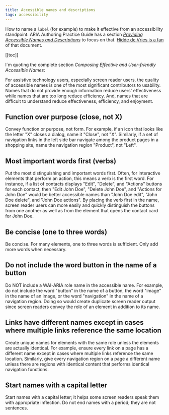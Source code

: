 ```yaml
---
title: Accessible names and descriptions
tags: accessibility
---
```

How to name a `label` (for example) to make it effective from an accessibility standpoint: ARIA Authoring Practice Guide has a section [<cite>Providing Accessible Names and Descriptions</cite>](https://www.w3.org/WAI/ARIA/apg/practices/names-and-descriptions/) to focus on that. [Hidde de Vries is a fan](https://hidde.blog/better-accessible-names/) of that document.

[[toc]]

I´m quoting the complete section *Composing Effective and User-friendly Accessible Names*:

For assistive technology users, especially screen reader users, the quality of accessible names is one of the most significant contributors to usability. Names that do not provide enough information reduce users' effectiveness while names that are too long reduce efficiency. And, names that are difficult to understand reduce effectiveness, efficiency, and enjoyment.

## Function over purpose (close, not X)
Convey function or purpose, not form. For example, if an icon that looks like the letter "X" closes a dialog, name it "Close", not "X". Similarly, if a set of navigation links in the left side bar navigate among the product pages in a shopping site, name the navigation region "Product", not "Left".

## Most important words first (verbs)
Put the most distinguishing and important words first. Often, for interactive elements that perform an action, this means a verb is the first word. For instance, if a list of contacts displays "Edit", "Delete", and "Actions" buttons for each contact, then "Edit John Doe", "Delete John Doe", and "Actions for John Doe" would be better accessible names than "John Doe edit", "John Doe delete", and "John Doe actions". By placing the verb first in the name, screen reader users can more easily and quickly distinguish the buttons from one another as well as from the element that opens the contact card for John Doe.

## Be concise (one to three words)
Be concise. For many elements, one to three words is sufficient. Only add more words when necessary.

## Do not include the word button in the name of a button
Do NOT include a WAI-ARIA role name in the accessible name. For example, do not include the word "button" in the name of a button, the word "image" in the name of an image, or the word "navigation" in the name of a navigation region. Doing so would create duplicate screen reader output since screen readers convey the role of an element in addition to its name.

## Links have different names except in cases where multiple links reference the same location
Create unique names for elements with the same role unless the elements are actually identical. For example, ensure every link on a page has a different name except in cases where multiple links reference the same location. Similarly, give every navigation region on a page a different name unless there are regions with identical content that performs identical navigation functions.

## Start names with a capital letter
Start names with a capital letter; it helps some screen readers speak them with appropriate inflection. Do not end names with a period; they are not sentences.
